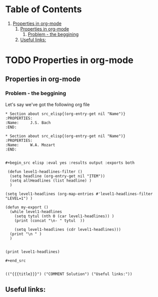 
# Table of Contents

1.  [Properties in org-mode](#org931b892)
    1.  [Properties in org-mode](#orgd8ecd67)
        1.  [Problem - the beggining](#orgf2b82a9)
    2.  [Useful links:](#orgdd7e1ce)



<a id="org931b892"></a>

# TODO Properties in org-mode


<a id="orgd8ecd67"></a>

## Properties in org-mode


<a id="orgf2b82a9"></a>

### Problem - the beggining

Let's say we've got the following org file

    * Section about src_elisp{(org-entry-get nil "Name")}
    :PROPERTIES:
    :Name:     J.S. Bach
    :END:
    
    * Section about src_elisp{(org-entry-get nil "Name")}
    :PROPERTIES:
    :Name:     W.A. Mozart
    :END:
    
    
    #+begin_src elisp :eval yes :results output :exports both
    
     (defun level1-headlines-filter ()
      (setq headline (org-entry-get nil "ITEM"))
      (setq allHeadlines (list headline) )    
      )
    
    (setq level1-headlines (org-map-entries #'level1-headlines-filter "LEVEL=1") )
    
    (defun my-export ()
      (while level1-headlines
        (setq tytul (nth 0 (car level1-headlines)) )
        (print (concat "\n- " tytul  ))
    
        (setq level1-headlines (cdr level1-headlines)))
      (print "\n " )
      )
    
    
    (print level1-headlines)
    
    #+end_src

    
    (("{{{title}}}") ("COMMENT Solution") ("Useful links:"))


<a id="orgdd7e1ce"></a>

## Useful links:


